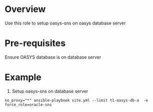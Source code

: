 # Overview

Use this role to setup oasys-sns on oasys database server 

# Pre-requisites

Ensure OASYS database is on database server 


# Example

1. Setup oasys-sns on database server 

```
no_proxy="*" ansible-playbook site.yml --limit t1-oasys-db-a  -e force_role=oracle-sns
```
